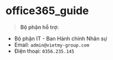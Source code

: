 # office365_guide

> **Bộ phận hỗ trợ:**
- Bộ phận IT - Ban Hành chính Nhân sự
- Email: `admin@vietmy-group.com`
- Điện thoại: `0356.235.145`
